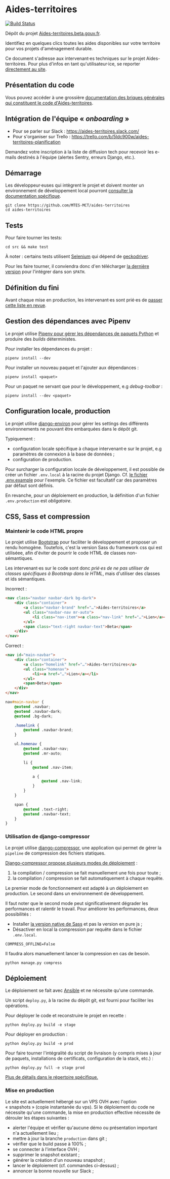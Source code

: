 # Aides-territoires

[![Build Status](https://travis-ci.com/MTES-MCT/aides-territoires.svg?branch=master)](https://travis-ci.com/MTES-MCT/aides-territoires)

Dépôt du projet
[Aides-territoires.beta.gouv.fr](https://aides-territoires.beta.gouv.fr/).

Identifiez en quelques clics toutes les aides disponibles sur votre territoire
pour vos projets d'aménagement durable.

Ce document s'adresse aux intervenant·es techniques sur le projet
Aides-territoires. Pour plus d'infos en tant qu'utilisateur·ice, se reporter
[directement au site](https://aides-territoires.beta.gouv.fr/).

## Présentation du code

Vous pouvez accéder à une grossière [documentation des briques générales qui
constituent le code d'Aides-territoires](LECODE.md).

## Intégration de l'équipe « *onboarding* »

- Pour se parler sur Slack : https://aides-territoires.slack.com/
- Pour s'organiser sur Trello : https://trello.com/b/5ldc900w/aides-territoires-planification

Demandez votre inscription à la liste de diffusion tech pour recevoir les
e-mails destinés à l'équipe (alertes Sentry, erreurs Django, etc.).

## Démarrage

Les développeur·euses qui intègrent le projet et doivent
monter un environnement de développement local pourront [consulter la documentation
spécifique](./ONBOARDING.md).

```
git clone https://github.com/MTES-MCT/aides-territoires
cd aides-territoires
```

## Tests

Pour faire tourner les tests:

```
cd src && make test
```

À noter : certains tests utilisent [Selenium](https://selenium-python.readthedocs.io/index.html)
qui dépend de [geckodriver](https://firefox-source-docs.mozilla.org/testing/geckodriver/geckodriver/).

Pour les faire tourner, il conviendra donc d'en télécharger
[la dernière version](https://github.com/mozilla/geckodriver/releases) pour
l'intégrer dans son `$PATH`.


## Définition du fini

Avant chaque mise en production, les intervenant·es sont prié·es de [passer
cette liste en revue](./DOD.md).


## Gestion des dépendances avec Pipenv

Le projet utilise [Pipenv pour gérer les dépendances de paquets
Python](https://pipenv.readthedocs.io/en/latest/) et produire des *builds*
déterministes.

Pour installer les dépendances du projet :

    pipenv install --dev

Pour installer un nouveau paquet et l'ajouter aux dépendances :

    pipenv install <paquet>

Pour un paquet ne servant que pour le développement, e.g *debug-toolbar* :

    pipenv install --dev <paquet>


## Configuration locale, production

Le projet utilise [django-environ](http://django-environ.readthedocs.io/) pour
gérer les settings des différents environnements ne pouvant être embarquées
dans le dépôt git.

Typiquement :

 * configuration locale spécifique à chaque intervenant·e sur le projet, e.g
   paramètres de connexion à la base de données ;
 * configuration de production.

Pour surcharger la configuration locale de développement, il est possible de
créer un fichier `.env.local` à la racine du projet Django. Cf. [le fichier
.env.example](./src/.env.example) pour l'exemple. Ce fichier est facultatif car
des paramètres par défaut sont définis.

En revanche, pour un déploiement en production, la définition d'un fichier
`.env.production` est *obligatoire*.


## CSS, Sass et compression

### Maintenir le code HTML propre

Le projet utilise [Bootstrap](http://getbootstrap.com/) pour faciliter le
développement et proposer un rendu homogène. Toutefois, c'est la version Sass
du framework css qui est utiliséee, afin d'éviter de pourrir le code HTML de
classes non-sémantiques.

Les intervenant·es sur le code sont donc *prié·es de ne pas utiliser de classes
spécifiques à Bootstrap dans le HTML*, mais d'utiliser des classes et ids
sémantiques.

Incorrect : 

```html
<nav class="navbar navbar-dark bg-dark">
    <div class="container">
        <a class="navbar-brand" href="…">Aides-territoires</a>
        <ul class="navbar-nav mr-auto">
            <li class="nav-item"><a class="nav-link" href="…">Lien</a></li>
        </ul>
        <span class="text-right navbar-text">Beta</span>
    </div>
</nav>
```

Correct :

```html
<nav id="main-navbar">
    <div class="container">
        <a class="homelink" href="…">Aides-territoires</a>
        <ul class="homenav">
            <li><a href="…">Lien</a></li>
        </ul>
        <span>Beta</span>
    </div>
</nav>
```

```css
nav#main-navbar {
    @extend .navbar;
    @extend .navbar-dark;
    @extend .bg-dark;

    .homelink {
        @extend .navbar-brand;
    }

    ul.homenav {
        @extend .navbar-nav;
        @extend .mr-auto;

        li {
            @extend .nav-item;

            a {
                @extend .nav-link;
            }
        }
    }

    span {
        @extend .text-right;
        @extend .navbar-text;
    }
}
```

### Utilisation de django-compressor

Le projet utilise
[django-compressor](https://django-compressor.readthedocs.io/), une application
qui permet de gérer la `pipeline` de compression des fichiers statiques.

[Django-compressor propose plusieurs modes de
déploiement](https://django-compressor.readthedocs.io/en/latest/scenarios/) :

 1) la compilation / compression se fait manuellement une fois pour toute ;
 2) la compilation / compression se fait automatiquement à chaque requête.

Le premier mode de fonctionnement est adapté à un déploiement en production. Le
second dans un environnement de développement.

Il faut noter que le second mode peut significativement dégrader les
performances et ralentir le travail. Pour améliorer les performances, deux
possibilités :

 * Installer [la version native de Sass](http://sass-lang.com/install) et pas
   la version en pure js ;
 * Désactiver en local la compression par requête dans le fichier `.env.local`.

```
COMPRESS_OFFLINE=False
```

Il faudra alors manuellement lancer la compression en cas de besoin.

    python manage.py compress


## Déploiement

Le déploiement se fait avec
[Ansible](https://docs.ansible.com/ansible/latest/index.html) et ne nécessite
qu'une commande.

Un script `deploy.py`, à la racine du dépôt git, est fourni pour faciliter les
opérations.

Pour déployer le code et reconstruire le projet en recette :

```
python deploy.py build -e stage
```

Pour déployer en production :

```
python deploy.py build -e prod
```

Pour faire tourner l'intégralité du script de livraison (y compris mises à jour
de paquets, installations de certificats, configuration de la stack, etc.) :

```
python deploy.py full -e stage prod
```

[Plus de détails dans le répertoire
spécifique.](deployment/)

### Mise en production

Le site est actuellement hébergé sur un VPS OVH avec l'option « snapshots »
(copie instantanée du vps).
Si le déploiement du code ne nécessite qu'une commande, la mise en production
effective nécessite de dérouler les étapes suivantes :

 * alerter l'équipe et vérifier qu'aucune démo ou présentation important n'a
   actuellement lieu ;
 * mettre à jour la branche `production` dans git ;
 * vérifier que le build passe à 100% ;
 * se connecter à l'interface OVH ;
 * supprimer le snapshot existant ;
 * générer la création d'un nouveau snapshot ;
 * lancer le déploiement (cf. commandes ci-dessus) ;
 * annoncer la bonne nouvelle sur Slack ;

